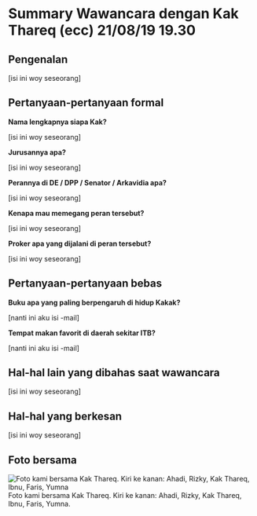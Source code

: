 # Summary Wawancara dengan Kak Thareq (ecc) 21/08/19 19.30

## Pengenalan

[isi ini woy seseorang]

## Pertanyaan-pertanyaan formal

**Nama lengkapnya siapa Kak?**

[isi ini woy seseorang]

**Jurusannya apa?**

[isi ini woy seseorang]

**Perannya di DE / DPP / Senator / Arkavidia apa?**

[isi ini woy seseorang]

**Kenapa mau memegang peran tersebut?**

[isi ini woy seseorang]

**Proker apa yang dijalani di peran tersebut?**

[isi ini woy seseorang]

## Pertanyaan-pertanyaan bebas

**Buku apa yang paling berpengaruh di hidup Kakak?**

[nanti ini aku isi -mail]

**Tempat makan favorit di daerah sekitar ITB?**

[nanti ini aku isi -mail]

## Hal-hal lain yang dibahas saat wawancara

[isi ini woy seseorang]

## Hal-hal yang berkesan

[isi ini woy seseorang]

## Foto bersama
![Foto kami bersama Kak Thareq. Kiri ke kanan: Ahadi, Rizky, Kak Thareq, Ibnu, Faris, Yumna](https://github.com/ozer0532/TugasWawancaraDaemon/raw/master/13516004/16518077-16518105-16518166-16518253-16518342.jpg)
Foto kami bersama Kak Thareq. Kiri ke kanan: Ahadi, Rizky, Kak Thareq, Ibnu, Faris, Yumna.

